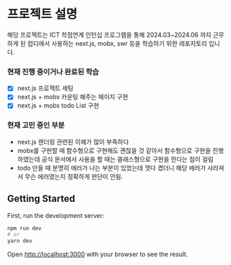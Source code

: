 # 프로젝트 설명

해당 프로젝트는 ICT 학점연계 인턴십 프로그램을 통해 2024.03~2024.06 까지 근무하게 된 럽디에서 사용하는 next.js, mobx, swr 등을 학습하기 위한 레포지토리 입니다.

### 현재 진행 중이거나 완료된 학습

- [x] next.js 프로젝트 세팅
- [x] next.js + mobx 카운팅 해주는 페이지 구현
- [x] next.js + mobx todo List 구현

### 현재 고민 중인 부분

- next.js 렌더링 관련된 이해가 많이 부족하다
- mobx를 구현할 때 함수형으로 구현해도 괜찮을 것 같아서 함수형으로 구현을 진행하였는데 공식 문서에서 사용을 할 때는 클래스형으로 구현을 한다는 점이 걸림
- todo 만들 때 분명히 에러가 나는 부분이 있었는데 껏다 켰더니 해당 에러가 사라져서 무슨 에러였는지 정확하게 판단이 안됨.

## Getting Started

First, run the development server:

```bash
npm run dev
# or
yarn dev
```

Open [http://localhost:3000](http://localhost:3000) with your browser to see the result.
